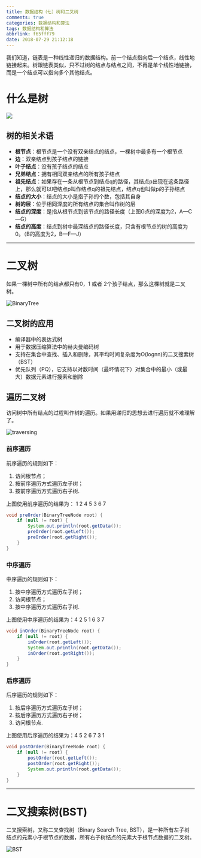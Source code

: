 ```yaml
---
title: 数据结构（七）树和二叉树
comments: true
categories: 数据结构和算法
tags: 数据结构和算法
abbrlink: f65fff79
date: 2018-07-29 21:12:18
---
```



我们知道，链表是一种线性递归的数据结构。前一个结点指向后一个结点，线性地链接起来。树跟链表类似，只不过树的结点与结点之间，不再是单个线性地链接，而是一个结点可以指向多个其他结点。

<!-- more -->

# 什么是树

![](../../../../images/DataStructure/tree.png)


## 树的相关术语

- **根节点**：根节点是一个没有双亲结点的结点，一棵树中最多有一个根节点
- **边**：双亲结点到孩子结点的链接
- **叶子结点**：没有孩子结点的结点
- **兄弟结点**：拥有相同双亲结点的所有孩子结点
- **祖先结点**：如果存在一条从根节点到结点q的路径，其结点p出现在这条路径上，那么就可以吧结点p叫作结点q的祖先结点，结点q也叫做p的子孙结点
- **结点的大小**：结点的大小是指子孙的个数，包括其自身
- **树的层**：位于相同深度的所有结点的集合叫作树的层
- **结点的深度**：是指从根节点到该节点的路径长度（上图G点的深度为2，A—C—G）
- **结点的高度**：结点到树中最深结点的路径长度，只含有根节点的树的高度为0。（B的高度为2，B—F—J）

---

# 二叉树

如果一棵树中所有的结点都只有0，1 或者 2个孩子结点，那么这棵树就是二叉树。

![BinaryTree](../../../../images/DataStructure/BinaryTree.png)

## 二叉树的应用

- 编译器中的表达式树
- 用于数据压缩算法中的赫夫曼编码树
- 支持在集合中查找、插入和删除，其平均时间复杂度为O(lognn)的二叉搜索树（BST）
- 优先队列（PQ），它支持以对数时间（最坏情况下）对集合中的最小（或最大）数据元素进行搜索和删除

## 遍历二叉树

访问树中所有结点的过程叫作树的遍历。如果用递归的思想去进行遍历就不难理解了。

![traversing](../../../../images/DataStructure/traversing.png)

### 前序遍历

前序遍历的规则如下：
1. 访问根节点；
2. 按前序遍历方式遍历左子树；
3. 按前序遍历方式遍历右子树.

上图使用前序遍历的结果为： 1 2 4 5 3 6 7

```java
void preOrder(BinaryTreeNode root) {
    if (null != root) {
        System.out.println(root.getData());
        preOrder(root.getLeft());
        preOrder(root.getRight());
    }
}
```

### 中序遍历

中序遍历的规则如下：
1. 按中序遍历方式遍历左子树；
2. 访问根节点；
3. 按中序遍历方式遍历右子树.

上图使用中序遍历的结果为：4 2 5 1 6 3 7

```java
void inOrder(BinaryTreeNode root) {
    if (null != root) {
        inOrder(root.getLeft());
        System.out.println(root.getData());
        inOrder(root.getRight());
    }
}
```

### 后序遍历

后序遍历的规则如下：
1. 按后序遍历方式遍历左子树；
2. 按后序遍历方式遍历右子树；
3. 访问根节点.

上图使用后序遍历的结果为：4 5 2 6 7 3 1

```java
void postOrder(BinaryTreeNode root) {
    if (null != root) {
        postOrder(root.getLeft());
        postOrder(root.getRight());
        System.out.println(root.getData());
    }
}
```

---

# 二叉搜索树(BST)

二叉搜索树，又称二叉查找树（Binary Search Tree, BST），是一种所有左子树结点的元素小于根节点的数据，所有右子树结点的元素大于根节点数据的二叉树。

![BST](../../../../images/DataStructure/BST.png)
